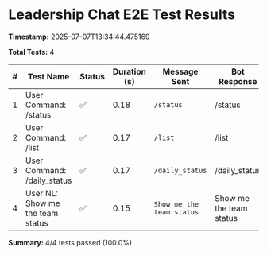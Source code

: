 # Leadership Chat E2E Test Results

**Timestamp:** 2025-07-07T13:34:44.475169

**Total Tests:** 4


| # | Test Name | Status | Duration (s) | Message Sent | Bot Response | Errors |
|---|-----------|--------|--------------|-------------|-------------|--------|
| 1 | User Command: /status | ✅ | 0.18 | `/status` | /status |  |
| 2 | User Command: /list | ✅ | 0.17 | `/list` | /list |  |
| 3 | User Command: /daily_status | ✅ | 0.17 | `/daily_status` | /daily_status |  |
| 4 | User NL: Show me the team status | ✅ | 0.15 | `Show me the team status` | Show me the team status |  |

**Summary:** 4/4 tests passed (100.0%)
